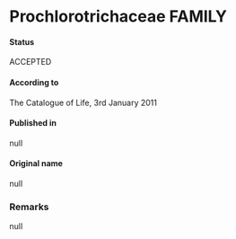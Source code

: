 Prochlorotrichaceae FAMILY
=======

#### Status
ACCEPTED

#### According to
The Catalogue of Life, 3rd January 2011

#### Published in
null

#### Original name
null

### Remarks
null